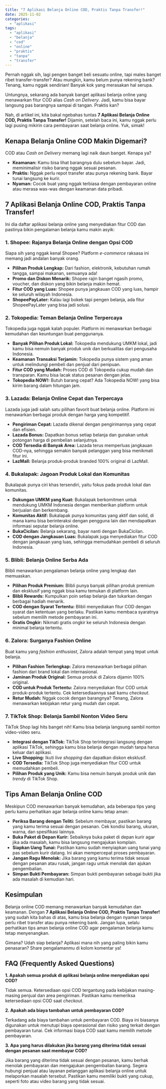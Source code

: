 ```yaml
---
title: "7 Aplikasi Belanja Online COD, Praktis Tanpa Transfer!"
date: 2025-11-02
categories: 
  - "aplikasi"
tags: 
  - "aplikasi"
  - "belanja"
  - "cod"
  - "online"
  - "praktis"
  - "tanpa"
  - "transfer"
---
```


Pernah nggak sih, lagi pengen banget beli sesuatu online, tapi males banget ribet transfer-transfer? Atau mungkin, kamu belum punya rekening bank? Tenang, kamu nggak sendirian! Banyak kok yang merasakan hal serupa.

Untungnya, sekarang ada banyak banget aplikasi belanja online yang menawarkan fitur COD alias _Cash on Delivery_. Jadi, kamu bisa bayar langsung pas barangnya sampai di tangan. Praktis kan?

Nah, di artikel ini, kita bakal ngebahas tuntas **7 Aplikasi Belanja Online COD, Praktis Tanpa Transfer!** Dijamin, setelah baca ini, kamu nggak perlu lagi pusing mikirin cara pembayaran saat belanja online. Yuk, simak!

## Kenapa Belanja Online COD Makin Digemari?

COD atau _Cash on Delivery_ memang lagi naik daun banget. Kenapa ya?

- **Keamanan:** Kamu bisa lihat barangnya dulu sebelum bayar. Jadi, meminimalisir risiko barang nggak sesuai pesanan.
- **Praktis:** Nggak perlu repot transfer atau punya rekening bank. Bayar tunai langsung ke kurir.
- **Nyaman:** Cocok buat yang nggak terbiasa dengan pembayaran online atau merasa was-was dengan keamanan data pribadi.

## 7 Aplikasi Belanja Online COD, Praktis Tanpa Transfer!

Ini dia daftar aplikasi belanja online yang menyediakan fitur COD dan pastinya bikin pengalaman belanja kamu makin asyik:

### 1\. Shopee: Rajanya Belanja Online dengan Opsi COD

Siapa sih yang nggak kenal Shopee? Platform _e-commerce_ raksasa ini memang jadi andalan banyak orang.

- **Pilihan Produk Lengkap:** Dari fashion, elektronik, kebutuhan rumah tangga, sampai makanan, semuanya ada!
- **Promo dan Diskon Menarik:** Shopee rajin banget ngasih promo, voucher, dan diskon yang bikin belanja makin hemat.
- **Fitur COD yang Luas:** Shopee punya jangkauan COD yang luas, hampir ke seluruh wilayah Indonesia.
- **ShopeePayLater:** Kalau lagi bokek tapi pengen belanja, ada fitur ShopeePayLater yang bisa jadi solusi.

### 2\. Tokopedia: Teman Belanja Online Terpercaya

Tokopedia juga nggak kalah populer. Platform ini menawarkan berbagai kemudahan dan keuntungan buat penggunanya.

- **Banyak Pilihan Produk Lokal:** Tokopedia mendukung UMKM lokal, jadi kamu bisa nemuin banyak produk unik dan berkualitas dari pengusaha Indonesia.
- **Keamanan Transaksi Terjamin:** Tokopedia punya sistem yang aman untuk melindungi pembeli dan penjual dari penipuan.
- **Fitur COD yang Mudah:** Proses COD di Tokopedia cukup mudah dan transparan. Kamu bisa lacak status pesanan dengan jelas.
- **Tokopedia NOW!:** Butuh barang cepat? Ada Tokopedia NOW! yang bisa kirim barang dalam hitungan jam.

### 3\. Lazada: Belanja Online Cepat dan Terpercaya

Lazada juga jadi salah satu pilihan favorit buat belanja online. Platform ini menawarkan berbagai produk dengan harga yang kompetitif.

- **Pengiriman Cepat:** Lazada dikenal dengan pengirimannya yang cepat dan efisien.
- **Lazada Bonus:** Dapatkan bonus setiap belanja dan gunakan untuk potongan harga di pembelian selanjutnya.
- **COD Tersedia di Banyak Area:** Lazada terus memperluas jangkauan COD-nya, sehingga semakin banyak pelanggan yang bisa menikmati fitur ini.
- **LazMall:** Belanja produk-produk branded 100% original di LazMall.

### 4\. Bukalapak: Jagoan Produk Lokal dan Komunitas

Bukalapak punya ciri khas tersendiri, yaitu fokus pada produk lokal dan komunitas.

- **Dukungan UMKM yang Kuat:** Bukalapak berkomitmen untuk mendukung UMKM Indonesia dengan memberikan platform untuk berjualan dan berkembang.
- **Komunitas Aktif:** Bukalapak punya komunitas yang aktif dan solid, di mana kamu bisa berinteraksi dengan pengguna lain dan mendapatkan informasi seputar belanja online.
- **BukaCicilan:** Belanja sekarang, bayar nanti dengan BukaCicilan.
- **COD dengan Jangkauan Luas:** Bukalapak juga menyediakan fitur COD dengan jangkauan yang luas, sehingga memudahkan pembeli di seluruh Indonesia.

### 5\. Blibli: Belanja Online Serba Ada

Blibli menawarkan pengalaman belanja online yang lengkap dan memuaskan.

- **Pilihan Produk Premium:** Blibli punya banyak pilihan produk premium dan eksklusif yang nggak bisa kamu temukan di platform lain.
- **Blibli Rewards:** Kumpulkan poin setiap belanja dan tukarkan dengan berbagai hadiah menarik.
- **COD dengan Syarat Tertentu:** Blibli menyediakan fitur COD dengan syarat dan ketentuan yang berlaku. Pastikan kamu membaca syaratnya sebelum memilih metode pembayaran ini.
- **Gratis Ongkir:** Nikmati gratis ongkir ke seluruh Indonesia dengan minimal belanja tertentu.

### 6\. Zalora: Surganya Fashion Online

Buat kamu yang _fashion enthusiast_, Zalora adalah tempat yang tepat untuk belanja.

- **Pilihan Fashion Terlengkap:** Zalora menawarkan berbagai pilihan fashion dari brand lokal dan internasional.
- **Jaminan Produk Original:** Semua produk di Zalora dijamin 100% original.
- **COD untuk Produk Tertentu:** Zalora menyediakan fitur COD untuk produk-produk tertentu. Cek ketersediaannya saat kamu _checkout_.
- **Retur Mudah:** Nggak cocok dengan barangnya? Tenang, Zalora menawarkan kebijakan retur yang mudah dan cepat.

### 7\. TikTok Shop: Belanja Sambil Nonton Video Seru

TikTok Shop lagi hits banget nih! Kamu bisa belanja langsung sambil nonton video-video seru.

- **Integrasi dengan TikTok:** TikTok Shop terintegrasi langsung dengan aplikasi TikTok, sehingga kamu bisa belanja dengan mudah tanpa harus keluar dari aplikasi.
- **Live Shopping:** Ikuti _live shopping_ dan dapatkan diskon eksklusif.
- **COD Tersedia:** TikTok Shop juga menyediakan fitur COD untuk memudahkan pembeli.
- **Pilihan Produk yang Unik:** Kamu bisa nemuin banyak produk unik dan _trendy_ di TikTok Shop.

## Tips Aman Belanja Online COD

Meskipun COD menawarkan banyak kemudahan, ada beberapa tips yang perlu kamu perhatikan agar belanja online kamu tetap aman:

- **Periksa Barang dengan Teliti:** Sebelum membayar, pastikan barang yang kamu terima sesuai dengan pesanan. Cek kondisi barang, ukuran, warna, dan spesifikasi lainnya.
- **Buka Paket di Depan Kurir:** Sebaiknya buka paket di depan kurir agar jika ada masalah, kamu bisa langsung mengajukan komplain.
- **Siapkan Uang Tunai:** Pastikan kamu sudah menyiapkan uang tunai yang pas sebelum kurir datang. Ini akan mempercepat proses pembayaran.
- **Jangan Ragu Menolak:** Jika barang yang kamu terima tidak sesuai dengan pesanan atau rusak, jangan ragu untuk menolak dan ajukan pengembalian.
- **Simpan Bukti Pembayaran:** Simpan bukti pembayaran sebagai bukti jika ada masalah di kemudian hari.

## Kesimpulan

Belanja online COD memang menawarkan banyak kemudahan dan keamanan. Dengan **7 Aplikasi Belanja Online COD, Praktis Tanpa Transfer!** yang sudah kita bahas di atas, kamu bisa belanja dengan nyaman tanpa perlu ribet transfer atau punya rekening bank. Jangan lupa, selalu perhatikan tips aman belanja online COD agar pengalaman belanja kamu tetap menyenangkan.

Gimana? Udah siap belanja? Aplikasi mana nih yang paling bikin kamu penasaran? Share pengalamanmu di kolom komentar ya!

## FAQ (Frequently Asked Questions)

**1\. Apakah semua produk di aplikasi belanja online menyediakan opsi COD?**

Tidak semua. Ketersediaan opsi COD tergantung pada kebijakan masing-masing penjual dan area pengiriman. Pastikan kamu memeriksa ketersediaan opsi COD saat _checkout_.

**2\. Apakah ada biaya tambahan untuk pembayaran COD?**

Terkadang ada biaya tambahan untuk pembayaran COD. Biaya ini biasanya digunakan untuk menutupi biaya operasional dan risiko yang terkait dengan pembayaran tunai. Cek informasi biaya COD saat kamu memilih metode pembayaran.

**3\. Apa yang harus dilakukan jika barang yang diterima tidak sesuai dengan pesanan saat membayar COD?**

Jika barang yang diterima tidak sesuai dengan pesanan, kamu berhak menolak pembayaran dan mengajukan pengembalian barang. Segera hubungi penjual atau layanan pelanggan aplikasi belanja online untuk melaporkan masalah tersebut. Pastikan kamu memiliki bukti yang cukup, seperti foto atau video barang yang tidak sesuai.
